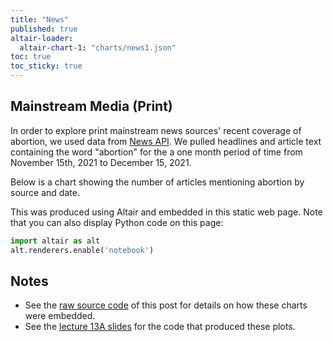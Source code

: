 ```yaml
---
title: "News"
published: true
altair-loader:
  altair-chart-1: "charts/news1.json"
toc: true
toc_sticky: true
---
```

## Mainstream Media (Print)
In order to explore print mainstream news sources' recent coverage of abortion, we used data from [News API](https://newsapi.org/). We pulled headlines and article text containing the word "abortion" for the a one month period of time from November 15th, 2021 to December 15, 2021.

Below is a chart showing the number of articles mentioning abortion by source and date. 

<div id="altair-chart-1"></div>

This was produced using Altair and embedded in this static web page. Note that you can also display Python code on this page:

```python
import altair as alt
alt.renderers.enable('notebook')
```

## Notes

- See the [raw source code](https://raw.githubusercontent.com/MUSA-550-Fall-2021/github-pages-starter/main/_posts/2021-11-29-measles-charts.md) of this post for details on how these charts were embedded.
- See the [lecture 13A slides](https://github.com/MUSA-550-Fall-2021/week-13/blob/main/lecture-13A.ipynb) for the code that produced these plots.

